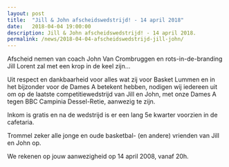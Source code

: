 ```yaml
---
layout: post
title:  "Jill & John afscheidswedstrijd! - 14 april 2018"
date:   2018-04-04 19:00:00
description: Jill & John afscheidswedstrijd! - 14 april 2018.
permalink: /news/2018-04-04-afscheidswedstrijd-jill-john/
---
```


Afscheid nemen van coach John Van Crombruggen en rots-in-de-branding Jill Lorent zal met een krop in de keel zijn... 

Uit respect en dankbaarheid voor alles wat zij voor Basket Lummen en in het bijzonder voor de Dames A betekent hebben, nodigen wij iedereen uit om op de laatste competitiewedstrijd van Jill en John, met onze Dames A tegen BBC Campinia Dessel-Retie, aanwezig te zijn. 

Inkom is gratis en na de wedstrijd is er een lang 5e kwarter voorzien in de cafetaria. 

Trommel zeker alle jonge en oude basketbal- (en andere) vrienden van Jill en John op.

We rekenen op jouw aanwezigheid op 14 april 2008, vanaf 20h.
